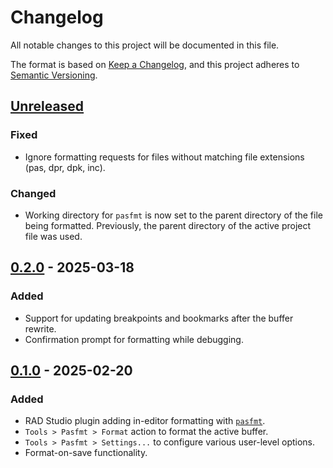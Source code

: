# Changelog

All notable changes to this project will be documented in this file.

The format is based on [Keep a Changelog](https://keepachangelog.com/en/1.0.0/),
and this project adheres to [Semantic Versioning](https://semver.org/spec/v2.0.0.html).

## [Unreleased]

### Fixed

* Ignore formatting requests for files without matching file extensions (pas, dpr, dpk, inc).

### Changed

* Working directory for `pasfmt` is now set to the parent directory of the file being formatted.
  Previously, the parent directory of the active project file was used.

## [0.2.0] - 2025-03-18

### Added

* Support for updating breakpoints and bookmarks after the buffer rewrite.
* Confirmation prompt for formatting while debugging.

## [0.1.0] - 2025-02-20

### Added

* RAD Studio plugin adding in-editor formatting with [`pasfmt`](https://github.com/integrated-application-development/pasfmt).
* `Tools > Pasfmt > Format` action to format the active buffer.
* `Tools > Pasfmt > Settings...` to configure various user-level options.
* Format-on-save functionality.

[Unreleased]: https://github.com/integrated-application-development/delphilint/compare/v0.2.0...HEAD
[0.2.0]: https://github.com/integrated-application-development/delphilint/compare/v0.1.0..v0.2.0
[0.1.0]: https://github.com/integrated-application-development/delphilint/releases/tag/v0.1.0